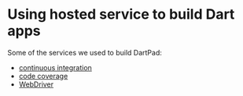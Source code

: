 # Using hosted service to build Dart apps

Some of the services we used to build DartPad:

- [continuous integration](https://github.com/dart-lang/dart-pad/blob/master/doc/ci.md)
- [code coverage](https://github.com/dart-lang/dart-pad/blob/master/doc/coverage.md)
- [WebDriver](https://github.com/dart-lang/dart-pad/blob/master/doc/webdriver.md)
